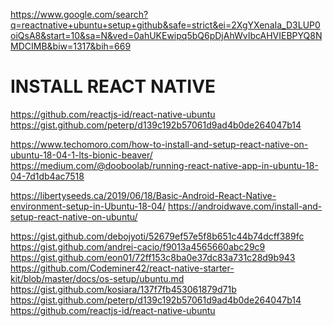 https://www.google.com/search?q=reactnative+ubuntu+setup+github&safe=strict&ei=2XgYXenaIa_D3LUP0oiQsA8&start=10&sa=N&ved=0ahUKEwipq5bQ6pDjAhWvIbcAHVIEBPYQ8NMDCIMB&biw=1317&bih=669

INSTALL REACT NATIVE
=====================
https://github.com/reactjs-id/react-native-ubuntu
https://gist.github.com/peterp/d139c192b57061d9ad4b0de264047b14

https://www.techomoro.com/how-to-install-and-setup-react-native-on-ubuntu-18-04-1-lts-bionic-beaver/
https://medium.com/@dooboolab/running-react-native-app-in-ubuntu-18-04-7d1db4ac7518

https://libertyseeds.ca/2019/06/18/Basic-Android-React-Native-environment-setup-in-Ubuntu-18-04/
https://androidwave.com/install-and-setup-react-native-on-ubuntu/

https://gist.github.com/debojyoti/52679ef57e5f8b651c44b74dcff389fc
https://gist.github.com/andrei-cacio/f9013a4565660abc29c9
https://gist.github.com/eon01/72ff153c8ba0e37dc83a731c28d9b943
https://github.com/Codeminer42/react-native-starter-kit/blob/master/docs/os-setup/ubuntu.md
https://gist.github.com/kosiara/137f7fb453061879d71b
https://gist.github.com/peterp/d139c192b57061d9ad4b0de264047b14
https://github.com/reactjs-id/react-native-ubuntu